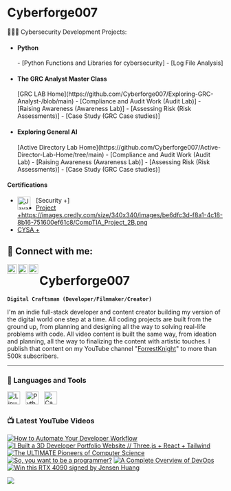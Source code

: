 # Cyberforge007
<!--<h4>Hi, I'm Sam!  Welcome to my Lab where all the Security adventures start.<br/><a> <a href="https://github.com/Cyberforge007/Architectural-systems.git">Archiectural Systems designer</a>, <a href="https://www.linkedin.com/in/samuel-martin-b6981013/">Cybersecurity Professional</a>, <a href="https://www.youtube.com//@Cyberforge007">YouTuber</a><h4>-->


🧑‍💻🤓 Cybersecurity Development Projects:

- <h4>Python</h4>
    - [Python Functions and Libraries for cybersecurity]
    - [Log File Analysis]
 - <h4>The GRC Analyst Master Class</h4> [GRC LAB Home](https://github.com/Cyberforge007/Exploring-GRC-Analyst-/blob/main)
    - [Compliance and Audit Work (Audit Lab)]
    - [Raising Awareness (Awareness Lab)]
    - [Assessing Risk (Risk Assessments)]
    - [Case Study (GRC Case studies)]
- <h4>Exploring General AI </h4> [Active Directory Lab Home](https://github.com/Cyberforge007/Active-Director-Lab-Home/tree/main)
    - [Compliance and Audit Work (Audit Lab)
    - [Raising Awareness (Awareness Lab)]
    - [Assessing Risk (Risk Assessments)]
    - [Case Study (GRC Case studies)]
  
<h4> Certifications</h4>

  - <img align="left" alt="Java" width="30px" style="padding-right:10px;" src="(https://www.credly.com/badges/f7eb7b91-da94-4980-9188-fab379e864e8/public_url)"/>[Security +] 
  - [Project +](https://www.credly.com/badges/46222332-e023-461e-9975-9745631e68b1/public_url)https://images.credly.com/size/340x340/images/be6dfc3d-f8a1-4c18-8b16-751600ef61c8/CompTIA_Project_2B.png
  - [CYSA +](https://www.credly.com/badges/145e0ea2-8f77-4ade-a55c-3a95a83eab79/public_url)

  
<h2> 🤳 Connect with me:</h2>

[<img align="left" alt="Sjmartin007 | YouTube" width="22px" src="https://cdn.jsdelivr.net/npm/simple-icons@v3/icons/youtube.svg" />][youtube]
[<img align="left" alt="  | Twitter" width="22px" src="https://cdn.jsdelivr.net/npm/simple-icons@v3/icons/twitter.svg" />][twitter]
[<img align="left" alt="Samuel Martin| LinkedIn" width="22px" src="https://cdn.jsdelivr.net/npm/simple-icons@v3/icons/linkedin.svg" />][linkedin]

[twitter]: https://twitter.com/Sjmartin007
[YouTube]: https://www.youtube.com/@Cyberforge007
[instagram]: https://www.instagram.com
[linkedin]: https://linkedin.com/in/samuel-martin-b6981013

<!--joshmadakor1/joshmadakor1** is a ✨ _special_ ✨ repository because its `README.md` (this file) appears on your GitHub profile.

**Here are some ideas to get you started:

- 🔭 I’m currently working on ...
- 🌱 I’m currently learning ...
- 👯 I’m looking to collaborate on ...
- 🤔 I’m looking for help with ...
**- 💬 Ask me about ...
- 📫 How to reach me: ...
- 😄 Pronouns: ...
- ⚡ Fun fact: ...
-->

# Cyberforge007

**`Digital Craftsman (Developer/Filmmaker/Creator)`**

I'm an indie full-stack developer and content creator building my version of the digital world one step at a time. All coding projects are built from the ground up, from planning and designing all the way to solving real-life problems with code. All video content is built the same way, from ideation and planning, all the way to finalizing the content with artistic touches. I publish that content on my YouTube channel "[ForrestKnight][youtube]" to more than 500k subscribers.

<!--   <p align="left">
      <a href="https://www.youtube.com/c/fknight?sub_confirmation=1">
         <img alt="youtube subscribers" title="Subscribe to my YouTube channel" src="https://custom-icon-badges.demolab.com/youtube/channel/subscribers/UC2WHjPDvbE6O328n17ZGcfg?color=%23E05D44&label=SUBSCRIBE&logo=video&logoColor=white&style=for-the-badge&labelColor=CE4630"/></a> 
      <a href="https://www.youtube.com/c/fknight">
         <img alt="youtube views" title="YouTube views" src="https://custom-icon-badges.demolab.com/youtube/channel/views/UC2WHjPDvbE6O328n17ZGcfg?color=%23E1AD0E&logo=eye&logoColor=white&style=for-the-badge&labelColor=C79600"/></a> 
      <a href="https://github.com/ForrestKnight?tab=followers">
         <img alt="followers" title="Follow me on Github" src="https://custom-icon-badges.demolab.com/github/followers/ForrestKnight?color=236ad3&labelColor=1155ba&style=for-the-badge&logo=person-add&label=Follow&logoColor=white"/></a>
      <a href="https://github.com/ForrestKnight?tab=repositories&sort=stargazers">
         <img alt="total stars" title="Total stars on GitHub" src="https://custom-icon-badges.demolab.com/github/stars/ForrestKnight?color=55960c&style=for-the-badge&labelColor=488207&logo=star"/></a>
   </p>-->

---

### 🧰 Languages and Tools

<!--<img align="left" alt="Java" width="30px" style="padding-right:10px;" src="https://cdn.jsdelivr.net/gh/devicons/devicon/icons/java/java-original.svg"/>
<img align="left" alt="Spring" width="30px" style="padding-right:10px;" src="https://cdn.jsdelivr.net/gh/devicons/devicon/icons/spring/spring-original.svg" />
<img align="left" alt="TypeScript" width="30px" style="padding-right:10px;" src="https://cdn.jsdelivr.net/gh/devicons/devicon/icons/typescript/typescript-plain.svg" />
<img align="left" alt="Angular" width="30px" style="padding-right:10px;" src="https://cdn.jsdelivr.net/gh/devicons/devicon/icons/angularjs/angularjs-plain.svg" />
<img align="left" alt="Git" width="30px" style="padding-right:10px;" src="https://cdn.jsdelivr.net/gh/devicons/devicon/icons/git/git-original.svg" />-->
<img align="left" alt="Linux" width="30px" style="padding-right:10px;" src="https://cdn.jsdelivr.net/gh/devicons/devicon/icons/linux/linux-original.svg" />
<!--<img align="left" alt="HTML" width="30px" style="padding-right:10px;" src="https://cdn.jsdelivr.net/gh/devicons/devicon/icons/html5/html5-plain.svg" />
<img align="left" alt="CSS" width="30px" style="padding-right:10px;" src="https://cdn.jsdelivr.net/gh/devicons/devicon/icons/css3/css3-plain.svg" />
<img align="left" alt="JavaScript" width="30px" style="padding-right:10px;" src="https://cdn.jsdelivr.net/gh/devicons/devicon/icons/javascript/javascript-plain.svg" />
<img align="left" alt="React" width="30px" style="padding-right:10px;" src="https://cdn.jsdelivr.net/gh/devicons/devicon/icons/react/react-original.svg" />
<img align="left" alt="NodeJS" width="30px" style="padding-right:10px;" src="https://cdn.jsdelivr.net/gh/devicons/devicon/icons/nodejs/nodejs-original.svg" />-->
<img align="left" alt="Python" width="30px" style="padding-right:10px;" src="https://cdn.jsdelivr.net/gh/devicons/devicon/icons/python/python-plain.svg" />
<!--<img align="left" alt="C++" width="30px" style="padding-right:10px;" src="https://cdn.jsdelivr.net/gh/devicons/devicon/icons/cplusplus/cplusplus-line.svg" />
<img align="left" alt="GitHub" width="30px" style="padding-right:10px;" src="https://cdn.jsdelivr.net/gh/devicons/devicon/icons/github/github-original.svg" />
<img align="left" alt="Bash" width="30px" style="padding-right:10px;" src="https://cdn.jsdelivr.net/gh/devicons/devicon/icons/bash/bash-original.svg" />-->
<img align="left" alt="Canva" width="30px" style="padding-right:10px;" src="https://cdn.jsdelivr.net/gh/devicons/devicon@latest/icons/canva/canva-original.svg" />
<br />

#

### 📺 Latest YouTube Videos

<!-- BEGIN YOUTUBE-CARDS -->
[![How to Automate Your Developer Workflow](https://ytcards.demolab.com/?id=8deKXiV-eLE&title=How+to+Automate+Your+Developer+Workflow&lang=en&timestamp=1717768812&background_color=%230d1117&title_color=%23ffffff&stats_color=%23dedede&max_title_lines=1&width=250&border_radius=5&duration=876 "How to Automate Your Developer Workflow")](https://www.youtube.com/watch?v=8deKXiV-eLE)
[![I Built a 3D Developer Portfolio Website // Three.js + React + Tailwind](https://ytcards.demolab.com/?id=f_ZxgQQ74Lc&title=I+Built+a+3D+Developer+Portfolio+Website+%2F%2F+Three.js+%2B+React+%2B+Tailwind&lang=en&timestamp=1717164035&background_color=%230d1117&title_color=%23ffffff&stats_color=%23dedede&max_title_lines=1&width=250&border_radius=5&duration=508 "I Built a 3D Developer Portfolio Website // Three.js + React + Tailwind")](https://www.youtube.com/watch?v=f_ZxgQQ74Lc)
[![The ULTIMATE Pioneers of Computer Science](https://ytcards.demolab.com/?id=9904LHBwSL8&title=The+ULTIMATE+Pioneers+of+Computer+Science&lang=en&timestamp=1715094012&background_color=%230d1117&title_color=%23ffffff&stats_color=%23dedede&max_title_lines=1&width=250&border_radius=5&duration=1096 "The ULTIMATE Pioneers of Computer Science")](https://www.youtube.com/watch?v=9904LHBwSL8)
[![So, you want to be a programmer?](https://ytcards.demolab.com/?id=LV_r2ahaKto&title=So%2C+you+want+to+be+a+programmer%3F&lang=en&timestamp=1714658415&background_color=%230d1117&title_color=%23ffffff&stats_color=%23dedede&max_title_lines=1&width=250&border_radius=5&duration=1243 "So, you want to be a programmer?")](https://www.youtube.com/watch?v=LV_r2ahaKto)
[![A Complete Overview of DevOps](https://ytcards.demolab.com/?id=zG1cM9VSINg&title=A+Complete+Overview+of+DevOps&lang=en&timestamp=1712845830&background_color=%230d1117&title_color=%23ffffff&stats_color=%23dedede&max_title_lines=1&width=250&border_radius=5&duration=867 "A Complete Overview of DevOps")](https://www.youtube.com/watch?v=zG1cM9VSINg)
[![Win this RTX 4090 signed by Jensen Huang](https://ytcards.demolab.com/?id=VybxPh8Trls&title=Win+this+RTX+4090+signed+by+Jensen+Huang&lang=en&timestamp=1710538911&background_color=%230d1117&title_color=%23ffffff&stats_color=%23dedede&max_title_lines=1&width=250&border_radius=5&duration=50 "Win this RTX 4090 signed by Jensen Huang")](https://www.youtube.com/watch?v=VybxPh8Trls)
<!-- END YOUTUBE-CARDS -->

[<img src="https://custom-icon-badges.demolab.com/badge/-Subscribe%20For%20More-red?style=for-the-badge&logo=video&logoColor=white"/>](https://www.youtube.com/c/fknight?sub_confirmation=1)

#

#
<!--
<details>
 <summary><h3>👨‍💻 Forrest's Coding Journey</h3></summary>
   I started my coding journey as a naive computer science student with a passion to learn everything I could about this programming world - code, unix, linux, theory. And all the while, teaching myself iOS development with a dream to build my own app, but that soon got overshadowed by my desire to excel in Java. A desire that landed me a full-stack software engineering job upon graduation. However, I had another desire I had been pursuing throughout this time - YouTube content creation. I eventually ended up quitting my software engineering job to pursue YouTube full-time, and that has been my focus ever since. But there's something that's always bothered me about my journey - abandoning my dream of building my own app to pursue the safe route, a job. Now I've already taken the leap away from that safety net into this uncomfortable, unexplored world that it being a creator. And it worked out, but again, it became comfortable. It's easier to create a video than go out on a ledge and build my own product. I do have to eat, at the end of the day, but I think it's time. It's time to get uncomfortable again. I have a burning desire to get back on the horse, and fulfill that dream younger me had of building my own app, my own product. And in order to do that, I'll be implmementing a few measures to streamline my YouTube content to focus more time on fulfilling that dream - a dream that I'll be ready to tackle in 2023 due to the measure I'm putting in place now until the end of 2022. Don't wait up, because I'm coming.
-->
[website]: https://fkcodes.com
[youtube]: https://youtube.com/fknight
